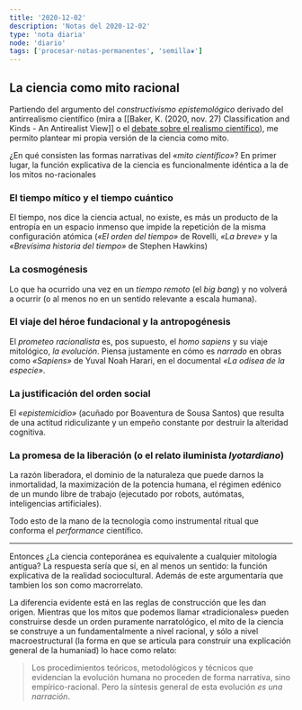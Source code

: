 ```yaml
---
title: '2020-12-02'
description: 'Notas del 2020-12-02'
type: 'nota diaria'
node: 'diario'
tags: ['procesar-notas-permanentes', 'semilla❦']
---
```


## La ciencia como mito racional

Partiendo del argumento del *constructivismo epistemológico* derivado del antirrealismo científico (mira a [[Baker, K. (2020, nov. 27) Classification and Kinds - An Antirealist View]] o el [debate sobre el realismo científico](https://plato.stanford.edu/entries/scientific-realism/#AntiFoilForScieReal)), me permito plantear mi propia versión de la ciencia como mito.

¿En qué consisten las formas narrativas del *«mito científico»*? En primer lugar, la función explicativa de la ciencia es funcionalmente idéntica a la de los mitos no-racionales

### El tiempo mítico y el tiempo cuántico

El tiempo, nos dice la ciencia actual, no existe, es más un producto de la entropía en un espacio inmenso que impide la repetición de la misma configuración atómica (*«El orden del tiempo»* de Rovelli, *«La breve»* y la *«Brevísima historia del tiempo»* de Stephen Hawkins)

### La cosmogénesis

Lo que ha ocurrido una vez en un *tiempo remoto* (el *big bang*) y no volverá a ocurrir (o al menos no en un sentido relevante a escala humana).

### El viaje del héroe fundacional y la antropogénesis

El *prometeo racionalista* es, pos supuesto, el *homo sapiens* y su viaje mitológico, *la evolución*. Piensa justamente en cómo es *narrado* en obras como *«Sapiens»* de Yuval Noah Harari, en el documental *«La odisea de la especie»*.

### La justificación del orden social

El *«epistemicidio»* (acuñado por Boaventura de Sousa Santos) que resulta de una actitud ridiculizante y un empeño constante por destruir la alteridad cognitiva.

### La promesa de la liberación (o el relato iluminista  *lyotardiano*)

La razón liberadora, el dominio de la naturaleza que puede darnos la inmortalidad, la maximización de la potencia humana, el régimen edénico de un mundo libre de trabajo (ejecutado por robots, autómatas, inteligencias artificiales).

Todo esto de la mano de la tecnología como instrumental ritual que conforma el *performance* científico.

---
Entonces ¿La ciencia conteporánea es equivalente a cualquier mitología antigua? La respuesta sería que sí, en al menos un sentido: la función explicativa de la realidad sociocultural. Además de este argumentaría que tambien los son como macrorrelato.

La diferencia evidente está en las reglas de construcción que les dan origen. Mientras que los mitos que podemos llamar «tradicionales» pueden construirse desde un orden puramente narratológico, el mito de la ciencia se construye a un fundamentalmente a nivel racional, y sólo a nivel macroestructural (la forma en que se articula para construir una explicación general de la humaniad) lo hace como relato:

>Los procedimientos teóricos, metodológicos y técnicos que evidencian la evolución humana no proceden de forma narrativa, sino empírico-racional. Pero la síntesis general de esta evolución *es una narración*.

